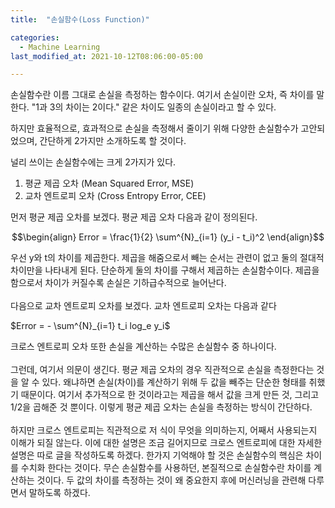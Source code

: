 ```yaml
---
title:  "손실함수(Loss Function)"

categories:
  - Machine Learning 
last_modified_at: 2021-10-12T08:06:00-05:00

---
```


손실함수란 이름 그대로 손실을 측정하는 함수이다.
여기서 손실이란 오차, 즉 차이를 말한다.
"1과 3의 차이는 2이다." 같은 차이도 일종의 
손실이라고 할 수 있다.

하지만 효율적으로, 효과적으로 
손실을 측정해서 줄이기 위해 다양한 손실함수가 고안되었으며,
간단하게 2가지만 소개하도록 할 것이다.

널리 쓰이는 손실함수에는 크게 2가지가 있다.

1. 평균 제곱 오차 (Mean Squared Error, MSE)
2. 교차 엔트로피 오차 (Cross Entropy Error, CEE)


먼저 평균 제곱 오차를 보겠다.
평균 제곱 오차 다음과 같이 정의된다. 

$$\begin{align} 
Error = \frac{1}{2} \sum^{N}_{i=1} (y_i - t_i)^2
\end{align}$$

우선 y와 t의 차이를 제곱한다.
제곱을 해줌으로서 빼는 순서는 관련이 없고 둘의 절대적 차이만을 나타내게 된다.
단순하게 둘의 차이를 구해서 제곱하는 손실함수이다.
제곱을 함으로서 차이가 커질수록 손실은 기하급수적으로 늘어난다.
<br/>
<br/>
다음으로 교차 엔트로피 오차를 보겠다.
교차 엔트로피 오차는 다음과 같다

$Error = - \sum^{N}_{i=1} t_i log_e y_i$

크로스 엔트로피 오차 또한 손실을 계산하는 수많은 손실함수 중 하나이다.
<br/>
<br/>
그런데, 여기서 의문이 생긴다.
평균 제곱 오차의 경우 직관적으로 손실을 측정한다는 것을 알 수 있다.
왜냐하면 손실(차이)를 계산하기 위해 두 값을 빼주는 단순한 형태를 취했기 때문이다.
여기서 추가적으로 한 것이라고는 제곱을 해서 값을 크게 만든 것,
그리고 1/2을 곱해준 것 뿐이다.
이렇게 평균 제곱 오차는 손실을 측정하는 방식이 간단하다.
<br/>
<br/>
하지만 크로스 엔트로피는 직관적으로 저 식이 무엇을 의미하는지, 어째서 사용되는지 이해가 되질 않는다.
이에 대한 설명은 조금 길어지므로 크로스 엔트로피에 대한 자세한 설명은 따로 글을 작성하도록 하겠다.
한가지 기억해야 할 것은 손실함수의 핵심은 차이를 수치화 한다는 것이다.
무슨 손실함수를 사용하던, 본질적으로 손실함수란 차이를 계산하는 것이다.
두 값의 차이를 측정하는 것이 왜 중요한지 후에 머신러닝을 관련해 다루면서 말하도록 하겠다.
